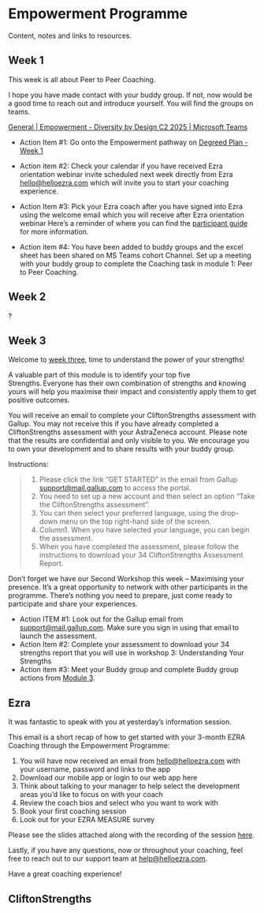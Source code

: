 # Empowerment Programme

Content, notes and links to resources.


## Week 1

This week is all about Peer to Peer Coaching.  
 
I hope you have made contact with your buddy group. If not, now would be a good time to reach out and introduce yourself. You will find the groups on teams.  
 
[General | Empowerment - Diversity by Design C2 2025 | Microsoft Teams](https://teams.microsoft.com/l/team/19%3ADugummfpXCZUHyB6fcReZfrkphaqiaZAJgFaDgERwOs1%40thread.tacv2/conversations?groupId=b34a18c3-f164-4bb8-ab8f-6496f87eda24&tenantId=af8e89a3-d9ac-422f-ad06-cc4eb4214314)
- Action Item #1: Go onto the Empowerment pathway on [Degreed Plan - Week 1](https://eu.degreed.com/pathway/492l3d0082/pathway?newWindow=true)
 
- Action item #2: Check your calendar if you have received Ezra orientation webinar invite scheduled next week directly from Ezra hello@helloezra.com which will invite you to start your coaching experience. 
 
- Action Item #3: Pick your Ezra coach after you have signed into Ezra using the welcome email which you will receive after Ezra orientation webinar Here’s a reminder of where you can find the [participant guide](https://az.box.com/s/mnnwtmcnxbnjymovmlbia0rtidogpu85) for more information. 
 
- Action item #4: You have been added to buddy groups and the excel sheet has been shared on MS Teams cohort Channel. Set up a meeting with your buddy group to complete the Coaching task in module 1: Peer to Peer Coaching.


## Week 2
?

## Week 3

Welcome to [week three](https://eu.degreed.com/pathway/3pmvz453pn/pathway?newWindow=true), time to understand the power of your strengths!  
 
A valuable part of this module is to identify your top five Strengths. Everyone has their own combination of strengths and knowing yours will help you maximise their impact and consistently apply them to get positive outcomes. 
 
You will receive an email to complete your CliftonStrengths assessment with Gallup. You may not receive this if you have already completed a CliftonStrengths assessment with your AstraZeneca account. Please note that the results are confidential and only visible to you. We encourage you to own your development and to share results with your buddy group. 
 
Instructions: 
> 1. Please click the link “GET STARTED” in the email from Gallup support@mail.gallup.com to access the portal. 
> 2. You need to set up a new account and then select an option “Take the CliftonStrengths assessment”. 
> 3. You can then select your preferred language, using the drop-down menu on the top right-hand side of the screen. 
> 4. Column1. When you have selected your language, you can begin the assessment. 
> 5. When you have completed the assessment, please follow the instructions to download your 34 CliftonStrengths Assessment Report. 
 
Don’t forget we have our Second Workshop this week – Maximising your presence. It’s a great opportunity to network with other participants in the programme. There’s nothing you need to prepare, just come ready to participate and share your experiences.  
 
- Action ITEM #1: Look out for the Gallup email from support@mail.gallup.com. Make sure you sign in using that email to launch the assessment.  
- Action Item #2: Complete your assessment to download your 34 strengths report that you will use in workshop 3: Understanding Your Strengths  
- Action item #3: Meet your Buddy group and complete Buddy group actions from [Module 3](https://eu.degreed.com/plan/683133).


## Ezra

It was fantastic to speak with you at yesterday’s information session.

This email is a short recap of how to get started with your 3-month EZRA Coaching through the Empowerment Programme:
1. You will have now received an email from hello@helloezra.com with your username, password and links to the app
2. Download our mobile app or login to our web app here
3. Think about talking to your manager to help select the development areas you’d like to focus on with your coach
4. Review the coach bios and select who you want to work with
5. Book your first coaching session
6. Look out for your EZRA MEASURE survey

Please see the slides attached along with the recording of the session [here](https://url.de.m.mimecastprotect.com/s/sZN3CEqY2yCREY8zZUNfjt7itKV?domain=us-1582.app.gong.io).

Lastly, if you have any questions, now or throughout your coaching, feel free to reach out to our support team at help@helloezra.com.

Have a great coaching experience!


## CliftonStrengths

